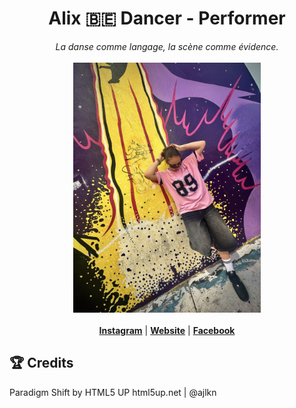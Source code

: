 <h1 align="center">Alix 🇧🇪 Dancer - Performer</h1>

<p align="center">
  <i>La danse comme langage, la scène comme évidence.</i>
  <br/><br/>
  <img width="300" alt="Alix" src="./src/images/pic01.jpg"/>
  <br/><br/>
  <b><a href="https://www.instagram.com/a.l.i.x.dancer">Instagram</a></b> | <b><a href="https://www.alix.dance">Website</a></b> | <b><a href="https://www.facebook.com/alix.dancer.be">Facebook</a></b>
</p>

## 🏆 Credits

Paradigm Shift by HTML5 UP
html5up.net | @ajlkn